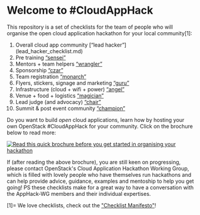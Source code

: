 # Welcome to #CloudAppHack

This repository is a set of checklists for the team of people who will organise the open cloud application hackathon for your local community[1]:

 1. Overall cloud app community [“lead hacker”] (lead_hacker_checklist.md)
 2. Pre training [“sensei”](training_sensei_checklist.md)
 3. Mentors + team helpers [“wrangler”](mentors_wrangler_checklist.md)
 4. Sponsorship [“czar”](sponsorship_czar_checklist.md)
 5. Team registration [“monarch”](team_registration_monarch_checklist.md)
 6. Flyers, stickers, signage and marketing [“guru”](marketting_guru_checklist.md)
 7. Infrastructure (cloud + wifi + power) [“angel”](infrastructure_angel_checklist.md)
 8. Venue + food + logistics [“magician”](venue_magician_checklist.md)
 9. Lead judge (and advocacy) [“chair”](judges_chair_checklist.md)
 10. Summit & post event community [“champion”](community_champion_checklist.md)

Do you want to build *open* cloud applications, learn how by hosting your own OpenStack #CloudAppHack for your community.
Click on the brochure below to read more:

[![Read this quick brochure before you get started in organising your hackathon](https://pbs.twimg.com/media/CkFOue5WYAAB1pK.jpg)](https://docs.google.com/presentation/d/1dK7d3A2pQ9iv3VxoVvAF1x4m7d10cZUc-q4F2e95GgQ/pub?start=true&loop=true&delayms=3000)

If (after reading the above brochure), you are still keen on progressing, please contact OpenStack's Cloud Application Hackathon Working Group, which is filled with lovely people who have themselves run hackathons and can help provide advice, guidance, examples and mentoship to help you get going!  PS these checklists make for a great way to have a conversation with the AppHack-WG members and their individual expertises.

[1]= We love checklists, check out the ["Checklist Manifesto"](https://en.wikipedia.org/wiki/The_Checklist_Manifesto)!

